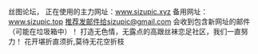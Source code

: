 丝图论坛，
正在使用的主力网址：www.sizupic.xyz
备用网址：www.sizupic.top
推荐发邮件给sizupic@gmail.com  会收到包含新网址的邮件（可能在垃圾箱中）！
打造无色情，无露点的高跟丝袜恋足社区，我们一直努力！
花开堪折直须折,莫待无花空折枝
